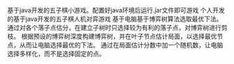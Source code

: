 基于java开发的五子棋小游戏。配置好java环境后运行.jar文件即可游戏
个人开发的基于java开发的五子棋人机对弈游戏
基于电脑基于博弈树算法选取最优下法。
通过对各个落子点估分，在建立子树时只选择较为有利的落子点，对博弈树进行剪枝。
根据预设的博弈树深度构建博弈树，并在叶子节点估计局面，以选择最优节点，从而让电脑选择最优的下法。
通过在局面估计分数中加一个随机数，让电脑选择多样化，而不是选择固定的点。
